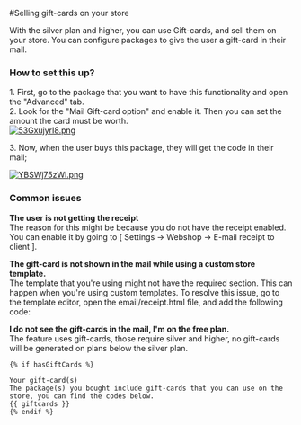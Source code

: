 #Selling gift-cards on your store

With the silver plan and higher, you can use Gift-cards, and sell them on your store. You can configure packages to give the user a gift-card in their mail.

### How to set this up?

1\. First, go to the package that you want to have this functionality and open the "Advanced" tab.  
2\. Look for the "Mail Gift-card option" and enable it. Then you can set the amount the card must be worth.  
[![53GxujyrI8.png](/img/premium-features/selling-gift-cards-on-your-store/hf7lmpwpft.png)](/img/premium-features/selling-gift-cards-on-your-store/ylwa3rprbu.png)

3\. Now, when the user buys this package, they will get the code in their mail;

[![YBSWj75zWl.png](/img/premium-features/selling-gift-cards-on-your-store/nhhtyh2uq8.png)](/img/premium-features/selling-gift-cards-on-your-store/4ancivsfoa.png)

### Common issues

**The user is not getting the receipt**  
The reason for this might be because you do not have the receipt enabled. You can enable it by going to \[ Settings -&gt; Webshop -&gt; E-mail receipt to client \].   
  
**The gift-card is not shown in the mail while using a custom store template.**  
The template that you're using might not have the required section. This can happen when you're using custom templates. To resolve this issue, go to the template editor, open the email/receipt.html file, and add the following code:  
  
**I do not see the gift-cards in the mail, I'm on the free plan.**  
The feature uses gift-cards, those require silver and higher, no gift-cards will be generated on plans below the silver plan.

```
{% if hasGiftCards %}

Your gift-card(s)
The package(s) you bought include gift-cards that you can use on the store, you can find the codes below.
{{ giftcards }}
{% endif %}
```